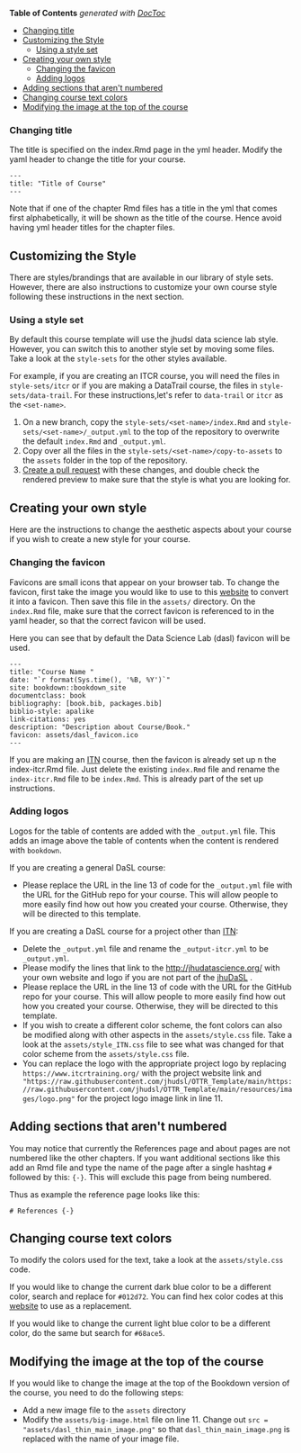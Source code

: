 <!-- START doctoc generated TOC please keep comment here to allow auto update -->
<!-- DON'T EDIT THIS SECTION, INSTEAD RE-RUN doctoc TO UPDATE -->
**Table of Contents**  *generated with [DocToc](https://github.com/thlorenz/doctoc)*

  - [Changing title](#changing-title)
- [Customizing the Style](#customizing-the-style)
  - [Using a style set](#using-a-style-set)
- [Creating your own style](#creating-your-own-style)
  - [Changing the favicon](#changing-the-favicon)
  - [Adding logos](#adding-logos)
- [Adding sections that aren't numbered](#adding-sections-that-arent-numbered)
- [Changing course text colors](#changing-course-text-colors)
- [Modifying the image at the top of the course](#modifying-the-image-at-the-top-of-the-course)

<!-- END doctoc generated TOC please keep comment here to allow auto update -->


### Changing title

The title is specified on the index.Rmd page in the yml header. Modify the yaml header to change the title for your course.

```
---
title: "Title of Course"
---
```

Note that if one of the chapter Rmd files has a title in the yml that comes first alphabetically, it will be shown as the title of the course. Hence avoid having yml header titles for the chapter files.

## Customizing the Style

There are styles/brandings that are available in our library of style sets. However, there are also instructions to customize your own course style following these instructions in the next section.

### Using a style set

By default this course template will use the jhudsl data science lab style. However, you can switch this to another style set by moving some files. Take a look at the `style-sets` for the other styles available.

For example, if you are creating an ITCR course, you will need the files in `style-sets/itcr` or if you are making a DataTrail course, the files in `style-sets/data-trail`. For these instructions,let's refer to `data-trail` or `itcr` as the `<set-name>`.

1. On a new branch, copy the `style-sets/<set-name>/index.Rmd` and `style-sets/<set-name>/_output.yml` to the top of the repository to overwrite the default `index.Rmd` and `_output.yml`.
1. Copy over all the files in the `style-sets/<set-name>/copy-to-assets` to the `assets` folder in the top of the repository.
1. [Create a pull request](https://github.com/jhudsl/OTTR_Template/wiki/About-pull-request-review) with these changes, and double check the rendered preview to make sure that the style is what you are looking for.

## Creating your own style

Here are the instructions to change the aesthetic aspects about your course if you wish to create a new style for your course.

### Changing the favicon

Favicons are small icons that appear on your browser tab. To change the favicon, first take the image you would like to use to this [website](https://favicon.io/favicon-converter/) to convert it into a favicon. Then save this file in the `assets/` directory. On the `index.Rmd` file, make sure that the correct favicon is referenced to in the yaml header, so that the correct favicon will be used.

Here you can see that by default the Data Science Lab (dasl) favicon will be used.

```
---
title: "Course Name "
date: "`r format(Sys.time(), '%B, %Y')`"
site: bookdown::bookdown_site
documentclass: book
bibliography: [book.bib, packages.bib]
biblio-style: apalike
link-citations: yes
description: "Description about Course/Book."
favicon: assets/dasl_favicon.ico
---
```
If you are making an [ITN](https://www.itcrtraining.org/) course, then the favicon is already set up n the index-itcr.Rmd file. Just delete the existing `index.Rmd` file and rename the `index-itcr.Rmd` file to be `index.Rmd`. This is already part of the set up instructions.

### Adding logos

Logos for the table of contents are added with the  `_output.yml` file. This adds an image above the table of contents when the content is rendered with `bookdown`.

If you are creating a general DaSL course:
 - Please replace the URL in the line 13 of code for the `_output.yml` file with the URL for the GitHub repo for your course. This will allow people to more easily find how out how you created your course. Otherwise, they will be directed to this template.

If you are creating a DaSL course for a project other than [ITN](https://www.itcrtraining.org/):
 - Delete the `_output.yml` file and rename the `_output-itcr.yml` to be `_output.yml`.  
 - Please modify the lines that link to the http://jhudatascience.org/ with your own website and logo if you are not part of the [jhuDaSL](http://jhudatascience.org/) .
- Please replace the URL in the line 13 of code with the URL for the GitHub repo for your course. This will allow people to more easily find how out how you created your course. Otherwise, they will be directed to this template.
- If you wish to create a different color scheme, the font colors can also be modified along with other aspects in the `assets/style.css` file. Take a look at the `assets/style_ITN.css` file to see what was changed for that color scheme from the `assets/style.css` file.
- You can replace the logo with the appropriate project logo by replacing `https://www.itcrtraining.org/` with the project website link and ` "https://raw.githubusercontent.com/jhudsl/OTTR_Template/main/https://raw.githubusercontent.com/jhudsl/OTTR_Template/main/resources/images/logo.png"` for the project logo image link in line 11.


## Adding sections that aren't numbered
You may notice that currently the References page and about pages are not numbered like the other chapters. If you want additional sections like this add an Rmd file and type the name of the page after a single hashtag `#` followed by this: `{-}`. This will exclude this page from being numbered.

Thus as example the reference page looks like this:

```
# References {-}
```

## Changing course text colors

To modify the colors used for the text, take a look at the `assets/style.css` code.

If you would like to change the current dark blue color to be a different color, search and replace for `#012d72`. You can find hex color codes at this [website](https://htmlcolorcodes.com/color-picker/) to use as a replacement.

If you would like to change the current light blue color to be a different color, do the same but search for `#68ace5`.

## Modifying the image at the top of the course

If you would like to change the image at the top of the Bookdown version of the course, you need to do the following steps:
* Add a new image file to the `assets` directory
* Modify the `assets/big-image.html` file on line 11. Change out `src = "assets/dasl_thin_main_image.png"` so that `dasl_thin_main_image.png` is replaced with the name of your image file.
